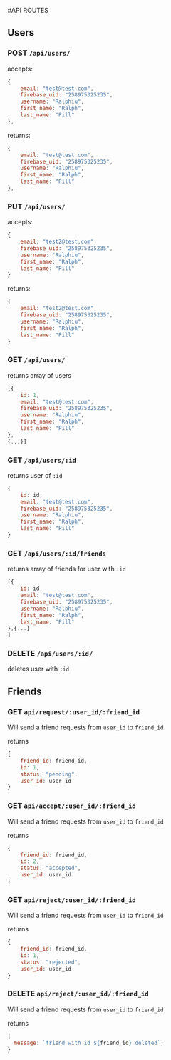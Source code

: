 #API ROUTES

## Users

### POST `/api/users/`

accepts:

```javascript
{
    email: "test@test.com",
    firebase_uid: "258975325235",
    username: "Ralphiu",
    first_name: "Ralph",
    last_name: "Pill"
},
```

returns:

```javascript
{
    email: "test@test.com",
    firebase_uid: "258975325235",
    username: "Ralphiu",
    first_name: "Ralph",
    last_name: "Pill"
},
```

### PUT `/api/users/`

accepts:

```javascript
{
    email: "test2@test.com",
    firebase_uid: "258975325235",
    username: "Ralphiu",
    first_name: "Ralph",
    last_name: "Pill"
}
```

returns:

```javascript
{
    email: "test2@test.com",
    firebase_uid: "258975325235",
    username: "Ralphiu",
    first_name: "Ralph",
    last_name: "Pill"
}
```

### GET `/api/users/`

returns array of users

```javascript
[{
    id: 1,
    email: "test@test.com",
    firebase_uid: "258975325235",
    username: "Ralphiu",
    first_name: "Ralph",
    last_name: "Pill"
},
{...}]
```

### GET `/api/users/:id`

returns user of `:id`

```javascript
{
    id: id,
    email: "test@test.com",
    firebase_uid: "258975325235",
    username: "Ralphiu",
    first_name: "Ralph",
    last_name: "Pill"
}
```

### GET `/api/users/:id/friends`

returns array of friends for user with `:id`

```javascript
[{
    id: id,
    email: "test@test.com",
    firebase_uid: "258975325235",
    username: "Ralphiu",
    first_name: "Ralph",
    last_name: "Pill"
},{...}
]
```

### DELETE `/api/users/:id/`

deletes user with `:id`

## Friends

### GET `api/request/:user_id/:friend_id`

Will send a friend requests from `user_id` to `friend_id`

returns

```javascript
{
    friend_id: friend_id,
    id: 1,
    status: "pending",
    user_id: user_id
}
```

### GET `api/accept/:user_id/:friend_id`

Will send a friend requests from `user_id` to `friend_id`

returns

```javascript
{
    friend_id: friend_id,
    id: 2,
    status: "accepted",
    user_id: user_id
}
```

### GET `api/reject/:user_id/:friend_id`

Will send a friend requests from `user_id` to `friend_id`

returns

```javascript
{
    friend_id: friend_id,
    id: 1,
    status: "rejected",
    user_id: user_id
}
```

### DELETE `api/reject/:user_id/:friend_id`

Will send a friend requests from `user_id` to `friend_id`

returns

```javascript
{
  message: `friend with id ${friend_id} deleted`;
}
```
